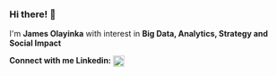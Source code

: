 ### Hi there! 👋
<!-- <summary><strong>About Me</strong></summary> -->
I'm <strong>James Olayinka</strong> with interest in  <strong>Big Data, Analytics, Strategy and Social Impact </strong> 


<p><strong>Connect with me Linkedin:   <a  href="https://www.linkedin.com/in/jamesolayinka/" target="blank"><img align="center" src="https://raw.githubusercontent.com/rahuldkjain/github-profile-readme-generator/master/src/images/icons/Social/linked-in-alt.svg" alt="olayinka james" height="20" width="20" /></a> &nbsp &nbsp </strong><p>


